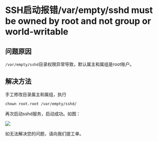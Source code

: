 # SSH启动报错/var/empty/sshd must be owned by root and not group or world-writable



## 问题原因

`/var/empty/sshd`目录权限异常导致，默认属主和属组是root账户。

## 解决方法

手工修改目录属主和属组，执行

```Shell
chown root.root /var/empty/sshd/
```

再次启动sshd服务，启动成功。如图：

![](../../../../../image/Elastic-Compute/Virtual-Machine/Linux/SSH%E5%90%AF%E5%8A%A8%E6%8A%A5%E9%94%99varemptysshd01.png)

如无法解决您的问题，请向我们提工单。
